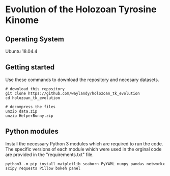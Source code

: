 # Evolution of the Holozoan Tyrosine Kinome

## Operating System

Ubuntu 18.04.4

## Getting started
Use these commands to download the repository and necesary datasets.
```
# download this repository
git clone https://github.com/waylandy/holozoan_tk_evolution
cd holozoan_tk_evolution

# decompress the files
unzip data.zip
unzip HelperBunny.zip
```

## Python modules
Install the necessary Python 3 modules which are required to run the code. The specific versions of each module which were used in the orginal code are provided in the "requirements.txt" file.
```
python3 -m pip install matplotlib seaborn PyYAML numpy pandas networkx scipy requests Pillow bokeh panel
```

